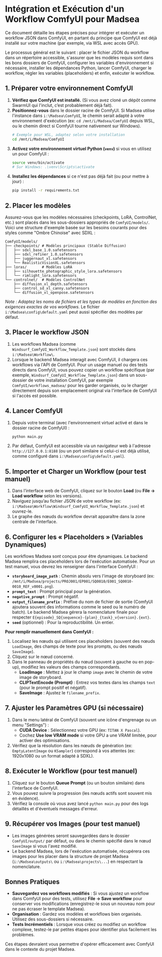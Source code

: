 # Intégration et Exécution d'un Workflow ComfyUI pour Madsea

Ce document détaille les étapes précises pour intégrer et exécuter un workflow JSON dans ComfyUI, en partant du principe que ComfyUI est déjà installé sur votre machine (par exemple, via WSL avec accès GPU).

Le processus général est le suivant : placer le fichier JSON du workflow dans un répertoire accessible, s'assurer que les modèles requis sont dans les bons dossiers de ComfyUI, configurer les variables d'environnement si nécessaire, installer les dépendances Python, lancer ComfyUI, charger le workflow, régler les variables (placeholders) et enfin, exécuter le workflow.

## 1. Préparer votre environnement ComfyUI

1.  **Vérifiez que ComfyUI est installé.** (Si vous avez cloné un dépôt comme SwarmUI qui l'inclut, c’est probablement déjà fait).
2.  **Positionnez-vous** dans le dossier racine de ComfyUI. Si Madsea utilise l'instance dans `i:\Madsea\ComfyUI`, le chemin serait adapté à votre environnement d'exécution (ex: `cd /mnt/i/Madsea/ComfyUI` depuis WSL, ou le chemin direct si ComfyUI tourne nativement sur Windows).
    ```bash
    # Exemple pour WSL, adaptez selon votre installation
    cd /mnt/i/Madsea/ComfyUI 
    ```
3.  **Activez votre environnement virtuel Python (`venv`)** si vous en utilisez un pour ComfyUI :
    ```bash
    source venv/bin/activate 
    # Sur Windows: .\venv\Scripts\activate
    ```
4.  **Installez les dépendances** si ce n'est pas déjà fait (ou pour mettre à jour) :
    ```bash
    pip install -r requirements.txt
    ```

## 2. Placer les modèles

Assurez-vous que les modèles nécessaires (checkpoints, LoRA, ControlNet, etc.) sont placés dans les sous-dossiers appropriés de `ComfyUI/models/`. Voici une structure d'exemple basée sur les besoins courants pour des styles comme "Ombre Chinoise" avec SDXL :

```plaintext
ComfyUI/models/
├── checkpoints/ # Modèles principaux (Stable Diffusion)
│   ├── sdxl_base_1.0.safetensors
│   ├── sdxl_refiner_1.0.safetensors
│   ├── juggernaut_xl.safetensors
│   └── RealisticVisionXL.safetensors
├── loras/       # Modèles LoRA
│   ├── silhouette_photographic_style_lora.safetensors
│   └── rimlight_lora.safetensors
└── controlnet/  # Modèles ControlNet
    ├── diffusion_xl_depth.safetensors
    ├── control_sd_xl_canny.safetensors
    └── diffusion_xl_openpose.safetensors
```

*Note : Adaptez les noms de fichiers et les types de modèles en fonction des exigences exactes de vos workflows.* Le fichier `i:\Madsea\config\default.yaml` peut aussi spécifier des modèles par défaut.

## 3. Placer le workflow JSON

1.  Les workflows Madsea (comme `Windsurf_ComfyUI_Workflow_Template.json`) sont stockés dans `i:\Madsea\Workflow\`.
2.  Lorsque le backend Madsea interagit avec ComfyUI, il chargera ces workflows via l'API de ComfyUI. Pour un usage manuel ou des tests directs dans ComfyUI, vous pouvez copier un workflow spécifique (par exemple, `Windsurf_ComfyUI_Workflow_Template.json`) dans un sous-dossier de votre installation ComfyUI, par exemple `ComfyUI/workflows_madsea/` pour les garder organisés, ou le charger directement depuis son emplacement original via l'interface de ComfyUI si l'accès est possible.

## 4. Lancer ComfyUI

1.  Depuis votre terminal (avec l'environnement virtuel activé et dans le dossier racine de ComfyUI) :
    ```bash
    python main.py
    ```
2.  Par défaut, ComfyUI est accessible via un navigateur web à l'adresse `http://127.0.0.1:8188` (ou un port similaire si celui-ci est déjà utilisé, comme configuré dans `i:\Madsea\config\default.yaml`).

## 5. Importer et Charger un Workflow (pour test manuel)

1.  Dans l’interface web de ComfyUI, cliquez sur le bouton **Load** (ou **File → Load workflow** selon les versions).
2.  Naviguez jusqu’au fichier JSON de votre workflow (ex: `i:\Madsea\Workflow\Windsurf_ComfyUI_Workflow_Template.json`) et ouvrez-le.
3.  Le graphe des nœuds du workflow devrait apparaître dans la zone centrale de l'interface.

## 6. Configurer les « Placeholders » (Variables Dynamiques)

Les workflows Madsea sont conçus pour être dynamiques. Le backend Madsea remplira ces placeholders lors de l'exécution automatisée. Pour un test manuel, vous devrez les renseigner dans l'interface ComfyUI :

*   **`storyboard_image_path`** : Chemin absolu vers l'image de storyboard (ex: `/mnt/i/Madsea/projects/PROJ001/EP001/SQ0010/E001_SQ0010-0010_REF_v0001.png`).
*   **`prompt_text`** : Prompt principal pour la génération.
*   **`negative_prompt`** : Prompt négatif.
*   **`output_filename_prefix`** : Préfixe du nom de fichier de sortie (ComfyUI ajoutera souvent des informations comme le seed ou le numéro de batch). Le backend Madsea gérera la nomenclature finale pour respecter `E{episode}_SQ{sequence}-{plan}_{task}_v{version}.{ext}`.
*   **`seed`** (optionnel) : Pour la reproductibilité. Un entier.

**Pour remplir manuellement dans ComfyUI :**

1.  Localisez les nœuds qui utilisent ces placeholders (souvent des nœuds `LoadImage`, des champs de texte pour les prompts, ou des nœuds `SaveImage`).
2.  Cliquez sur le nœud concerné.
3.  Dans le panneau de propriétés du nœud (souvent à gauche ou en pop-up), modifiez les valeurs des champs correspondants.
    *   **LoadImage** : Mettez à jour le champ `image` avec le chemin de votre image de storyboard.
    *   **CLIPTextEncode (Prompt)** : Entrez vos textes dans les champs `text` (pour le prompt positif et négatif).
    *   **SaveImage** : Ajustez le `filename_prefix`.

## 7. Ajuster les Paramètres GPU (si nécessaire)

1.  Dans le menu latéral de ComfyUI (souvent une icône d'engrenage ou un menu "Settings") :
    *   **CUDA Device** : Sélectionnez votre GPU (ex: `TITAN X Pascal`).
    *   Cochez **Use low VRAM mode** si votre GPU a une VRAM limitée, pour activer des optimisations.
2.  Vérifiez que la résolution dans les nœuds de génération (ex: `EmptyLatentImage` ou `KSampler`) correspond à vos attentes (ex: 1920x1080 ou un format adapté à SDXL).

## 8. Exécuter le Workflow (pour test manuel)

1.  Cliquez sur le bouton **Queue Prompt** (ou un bouton similaire) dans l'interface de ComfyUI.
2.  Vous pouvez suivre la progression (les nœuds actifs sont souvent mis en évidence).
3.  Vérifiez la console où vous avez lancé `python main.py` pour des logs détaillés et d'éventuels messages d'erreur.

## 9. Récupérer vos Images (pour test manuel)

*   Les images générées seront sauvegardées dans le dossier `ComfyUI/output/` par défaut, ou dans le chemin spécifié dans le nœud `SaveImage` si vous l'avez modifié.
*   Le backend Madsea, lors de l'exécution automatisée, récupérera ces images pour les placer dans la structure de projet Madsea (`i:\Madsea\outputs\` ou `i:\Madsea\projects\...`) en respectant la nomenclature.

## Bonnes Pratiques

*   **Sauvegardez vos workflows modifiés** : Si vous ajustez un workflow dans ComfyUI pour des tests, utilisez **File → Save workflow** pour conserver vos modifications (enregistrez-le sous un nouveau nom pour ne pas écraser le template Madsea).
*   **Organisation** : Gardez vos modèles et workflows bien organisés. Utilisez des sous-dossiers si nécessaire.
*   **Tests Incrémentiels** : Lorsque vous créez ou modifiez un workflow complexe, testez-le par petites étapes pour identifier plus facilement les problèmes.

Ces étapes devraient vous permettre d'opérer efficacement avec ComfyUI dans le contexte du projet Madsea.
